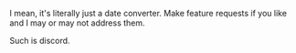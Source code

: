 I mean, it's literally just a date converter. Make feature requests if you like and I may or may not address them.

Such is discord.